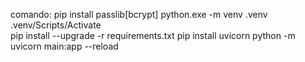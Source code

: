 
comando: 
pip install passlib[bcrypt]
 python.exe -m venv .venv 
 .venv/Scripts/Activate  
 pip install --upgrade -r requirements.txt
pip install uvicorn
python -m uvicorn main:app --reload
